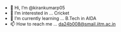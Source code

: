 - 👋 Hi, I’m @kirankumarp05
- 👀 I’m interested in ... Cricket
- 🌱 I’m currently learning ... B.Tech in AIDA
- 📫 How to reach me ... da24b008@smail.iitm.ac.in
  
<!---
kirankumarp05/kirankumarp05 is a ✨ special ✨ repository because its `README.md` (this file) appears on your GitHub profile.
You can click the Preview link to take a look at your changes.
--->
